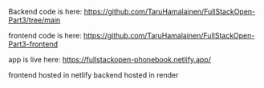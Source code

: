 Backend code is here: https://github.com/TaruHamalainen/FullStackOpen-Part3/tree/main

frontend code is here: https://github.com/TaruHamalainen/FullStackOpen-Part3-frontend

app is live here: https://fullstackopen-phonebook.netlify.app/

frontend hosted in netlify
backend hosted in render
